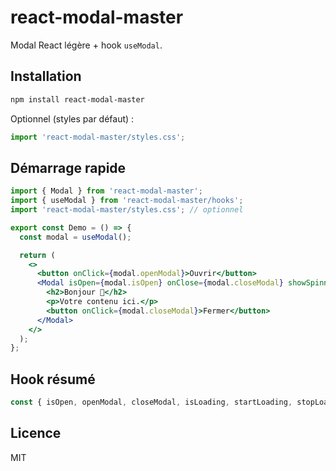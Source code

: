 # react-modal-master

Modal React légère + hook `useModal`.

## Installation

```bash
npm install react-modal-master
```

Optionnel (styles par défaut) :

```js
import 'react-modal-master/styles.css';
```

## Démarrage rapide

```jsx
import { Modal } from 'react-modal-master';
import { useModal } from 'react-modal-master/hooks';
import 'react-modal-master/styles.css'; // optionnel

export const Demo = () => {
  const modal = useModal();

  return (
    <>
      <button onClick={modal.openModal}>Ouvrir</button>
      <Modal isOpen={modal.isOpen} onClose={modal.closeModal} showSpinner={modal.isLoading}>
        <h2>Bonjour 👋</h2>
        <p>Votre contenu ici.</p>
        <button onClick={modal.closeModal}>Fermer</button>
      </Modal>
    </>
  );
};
```

## Hook résumé

```js
const { isOpen, openModal, closeModal, isLoading, startLoading, stopLoading } = useModal();
```

## Licence

MIT
